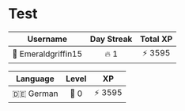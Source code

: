 # Test

<!--START_SECTION:duolingoStats-->
<!-- Automatically generated with https://github.com/centrumek/duolingo-readme-stats-->

| Username | Day Streak | Total XP |
|:---:|:---:|:---:|
| 👤 Emeraldgriffin15 | 🔥 1 | ⚡ 3595 |

| Language | Level | XP |
|:---:|:---:|:---:|
| 🇩🇪 German | 👑 0 | ⚡ 3595 |

<!--END_SECTION:duolingoStats-->
